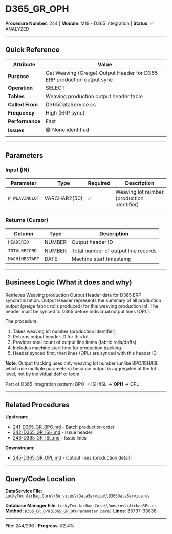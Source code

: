 # D365_GR_OPH

**Procedure Number**: 244 | **Module**: M19 - D365 Integration | **Status**: ✅ ANALYZED

---

## Quick Reference

| Attribute | Value |
|-----------|-------|
| **Purpose** | Get Weaving (Greige) Output Header for D365 ERP production output sync |
| **Operation** | SELECT |
| **Tables** | Weaving production output header table |
| **Called From** | D365DataService.cs |
| **Frequency** | High (ERP sync) |
| **Performance** | Fast |
| **Issues** | 🟢 None identified |

---

## Parameters

### Input (IN)

| Parameter | Type | Required | Description |
|-----------|------|----------|-------------|
| `P_WEAVINGLOT` | VARCHAR2(50) | ✅ | Weaving lot number (production identifier) |

### Returns (Cursor)

| Column | Type | Description |
|--------|------|-------------|
| `HEADERID` | NUMBER | Output header ID |
| `TOTALRECORD` | NUMBER | Total number of output line records |
| `MACHINESTART` | DATE | Machine start timestamp |

---

## Business Logic (What it does and why)

Retrieves Weaving production Output Header data for D365 ERP synchronization. Output Header represents the summary of all production output (greige fabric rolls produced) for this weaving production lot. The header must be synced to D365 before individual output lines (OPL).

The procedure:
1. Takes weaving lot number (production identifier)
2. Returns output header ID for this lot
3. Provides total count of output line items (fabric rolls/doffs)
4. Includes machine start time for production tracking
5. Header synced first, then lines (OPL) are synced with this header ID

**Note**: Output tracking uses only weaving lot number (unlike BPO/ISH/ISL which use multiple parameters) because output is aggregated at the lot level, not by individual doff or loom.

Part of D365 integration pattern: BPO → ISH/ISL → **OPH** → OPL

---

## Related Procedures

**Upstream**:
- [241-D365_GR_BPO.md](./241-D365_GR_BPO.md) - Batch production order
- [242-D365_GR_ISH.md](./242-D365_GR_ISH.md) - Issue header
- [243-D365_GR_ISL.md](./243-D365_GR_ISL.md) - Issue lines

**Downstream**:
- [245-D365_GR_OPL.md](./245-D365_GR_OPL.md) - Output lines (production detail)

---

## Query/Code Location

**DataService File**: `LuckyTex.AirBag.Core\\Services\\DataService\\D365DataService.cs`

**Database Manager File**: `LuckyTex.AirBag.Core\\Domains\\AirbagSPs.cs`
**Method**: `D365_GR_OPH(D365_GR_OPHParameter para)`
**Lines**: 33797-33838

---

**File**: 244/296 | **Progress**: 82.4%
